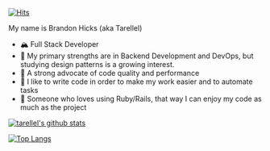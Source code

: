 [![Hits](https://hits.seeyoufarm.com/api/count/incr/badge.svg?url=https%3A%2F%2Fgithub.com%2Ftarellel&count_bg=%2336BCEF&title_bg=%23555555&icon=&icon_color=%23E7E7E7&title=hits&edge_flat=true)](https://hits.seeyoufarm.com)

My name is Brandon Hicks (aka Tarellel)

* :mountain_snow: Full Stack Developer
* :mechanical_arm: My primary strengths are in Backend Development and DevOps, but studying design patterns is a growing interest.
* :jigsaw: A strong advocate of code quality and performance
* :robot: I like to write code in order to make my work easier and to automate tasks
* :gift: Someone who loves using Ruby/Rails, that way I can enjoy my code as much as the project

[![tarellel's github stats](https://github-readme-stats.vercel.app/api?username=tarellel&count_private=true&show_icons=true)](https://github.com/anuraghazra/github-readme-stats)

[![Top Langs](https://github-readme-stats.vercel.app/api/top-langs/?username=tarellel&layout=compact)](https://github.com/anuraghazra/github-readme-stats)
